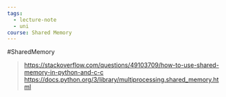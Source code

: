 ```yaml
---
tags:
  - lecture-note
  - uni
course: Shared Memory
---
```

#SharedMemory

> https://stackoverflow.com/questions/49103709/how-to-use-shared-memory-in-python-and-c-c
> https://docs.python.org/3/library/multiprocessing.shared_memory.html
> 

